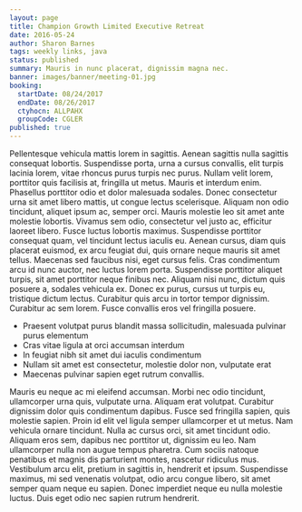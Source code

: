 ```yaml
---
layout: page
title: Champion Growth Limited Executive Retreat
date: 2016-05-24
author: Sharon Barnes
tags: weekly links, java
status: published
summary: Mauris in nunc placerat, dignissim magna nec.
banner: images/banner/meeting-01.jpg
booking:
  startDate: 08/24/2017
  endDate: 08/26/2017
  ctyhocn: ALLPAHX
  groupCode: CGLER
published: true
---
```

Pellentesque vehicula mattis lorem in sagittis. Aenean sagittis nulla sagittis consequat lobortis. Suspendisse porta, urna a cursus convallis, elit turpis lacinia lorem, vitae rhoncus purus turpis nec purus. Nullam velit lorem, porttitor quis facilisis at, fringilla ut metus. Mauris et interdum enim. Phasellus porttitor odio et dolor malesuada sodales. Donec consectetur urna sit amet libero mattis, ut congue lectus scelerisque. Aliquam non odio tincidunt, aliquet ipsum ac, semper orci. Mauris molestie leo sit amet ante molestie lobortis. Vivamus sem odio, consectetur vel justo ac, efficitur laoreet libero. Fusce luctus lobortis maximus.
Suspendisse porttitor consequat quam, vel tincidunt lectus iaculis eu. Aenean cursus, diam quis placerat euismod, ex arcu feugiat dui, quis ornare neque mauris sit amet tellus. Maecenas sed faucibus nisi, eget cursus felis. Cras condimentum arcu id nunc auctor, nec luctus lorem porta. Suspendisse porttitor aliquet turpis, sit amet porttitor neque finibus nec. Aliquam nisi nunc, dictum quis posuere a, sodales vehicula ex. Donec ex purus, cursus ut turpis eu, tristique dictum lectus. Curabitur quis arcu in tortor tempor dignissim. Curabitur ac sem lorem. Fusce convallis eros vel fringilla posuere.

* Praesent volutpat purus blandit massa sollicitudin, malesuada pulvinar purus elementum
* Cras vitae ligula at orci accumsan interdum
* In feugiat nibh sit amet dui iaculis condimentum
* Nullam sit amet est consectetur, molestie dolor non, vulputate erat
* Maecenas pulvinar sapien eget rutrum convallis.

Mauris eu neque ac mi eleifend accumsan. Morbi nec odio tincidunt, ullamcorper urna quis, vulputate urna. Aliquam erat volutpat. Curabitur dignissim dolor quis condimentum dapibus. Fusce sed fringilla sapien, quis molestie sapien. Proin id elit vel ligula semper ullamcorper et ut metus. Nam vehicula ornare tincidunt. Nulla ac cursus orci, sit amet tincidunt odio. Aliquam eros sem, dapibus nec porttitor ut, dignissim eu leo. Nam ullamcorper nulla non augue tempus pharetra. Cum sociis natoque penatibus et magnis dis parturient montes, nascetur ridiculus mus. Vestibulum arcu elit, pretium in sagittis in, hendrerit et ipsum. Suspendisse maximus, mi sed venenatis volutpat, odio arcu congue libero, sit amet semper quam neque eu sapien. Donec imperdiet neque eu nulla molestie luctus. Duis eget odio nec sapien rutrum hendrerit.
